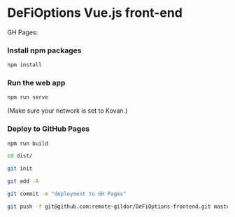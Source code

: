 # DeFiOptions Vue.js front-end

GH Pages: 

### Install npm packages

```bash
npm install
```

### Run the web app

```bash
npm run serve
```

(Make sure your network is set to Kovan.)

### Deploy to GitHub Pages

```bash
npm run build

cd dist/

git init

git add -A

git commit -m "deployment to GH Pages"

git push -f git@github.com:remote-gildor/DeFiOptions-frontend.git master:gh-pages
```

